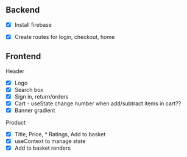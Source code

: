 ## Backend

- [X] Install firebase
- [X] Create routes for login, checkout, home


## Frontend

Header
- [X] Logo
- [X] Search box
- [X] Sign in, return/orders
- [X] Cart - useState change number when add/subtract items in cart??
- [X] Banner gradient

Product
- [X] Title, Price, * Ratings, Add to basket
- [X] useContext to manage state
- [X] Add to basket renders
